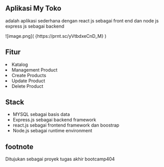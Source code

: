 <h2>Aplikasi My Toko</h2>
<p>adalah aplikasi sederhana dengan react js sebagai front end dan node js express js sebagai backend</p>
![image.png]( {https://prnt.sc/yVtbdxeCnD_M} )
<h2>Fitur</h2>
<li>Katalog</li>
<li>Management Product </li>
<li>Create Products</li>
<li>Update Product</li>
<li>Delete Product</li>

<h2>Stack</h2>
<ul>
 <li>MYSQL sebagai basis data</li>
 <li>Express.js sebagai backend framework</li>
 <li>react.js sebagai frontend framework dan boostrap</li>
 <li>Node.js sebagai runtime environment</li>
</ul>

<h2>footnote</h2>
<p>Ditujukan sebagai proyek tugas akhir bootcamp404</p>
